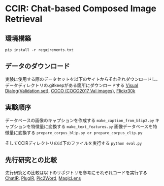 # CCIR: Chat-based Composed Image Retrieval

## 環境構築
```pip install -r requirements.txt```

## データのダウンロード
実験に使用する際のデータセットを以下のサイトからそれぞれダウンロードし、データディレクトリの.gitkeepがある箇所にダウンロードする
[Visual Dialog(Validation set)](https://visualdialog.org/data), [COCO (COCO2017 Val images)](https://cocodataset.org/#home), [Flickr30k](https://shannon.cs.illinois.edu/DenotationGraph/)


## 実験順序

データベースの画像のキャプションを作成する
```make_caption_from_blip2.py```
キャプションを特徴量に変換する
```make_text_features.py```
画像データベースを特徴量に変換する
```prepare_corpus_blip.py or prepare_corpus_clip.py```

そしてCCIRディレクトリの以下のファイルを実行する
```python eval.py```

## 先行研究との比較
先行研究との比較は以下のリポジトリを参考にそれぞれコードを実行する
[ChatIR](https://github.com/levymsn/ChatIR), [PlugIR](https://github.com/Saehyung-Lee/PlugIR), [Pic2Word](https://github.com/google-research/composed_image_retrieval), [MagicLens](https://github.com/google-deepmind/magiclens)